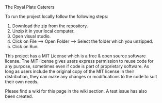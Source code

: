 The Royal Plate Caterers

To run the project locally follow the following steps:

1. Download the zip from the repository.
2. Unzip it in your local computer.
3. Open visual studio.
4. Click on File --> Open Folder --> Select the folder which you unzipped.
5. Click on Run.

This project has a MIT License which is a free & open source software license. The MIT license gives users express permission to reuse code for any purpose, sometimes even if code is part of proprietary software. As long as users include the original copy of the MIT license in their distribution, they can make any changes or modifications to the code to suit their own needs.

Please find a wiki for this page in the wiki section. A test issue has also been created.
